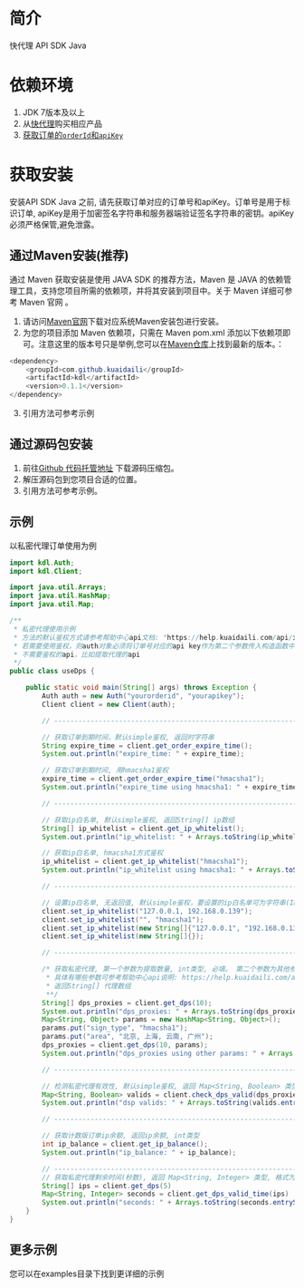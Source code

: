 # 简介
快代理 API SDK Java

# 依赖环境
1. JDK 7版本及以上
2. 从[快代理](https://www.kuaidaili.com)购买相应产品
3. [获取订单的`orderId`和`apiKey`](https://www.kuaidaili.com/usercenter/api/settings/)

# 获取安装
安装API SDK Java 之前, 请先获取订单对应的订单号和apiKey。订单号是用于标识订单, apiKey是用于加密签名字符串和服务器端验证签名字符串的密钥。apiKey必须严格保管,避免泄露。

## 通过Maven安装(推荐)
通过 Maven 获取安装是使用 JAVA SDK 的推荐方法，Maven 是 JAVA 的依赖管理工具，支持您项目所需的依赖项，并将其安装到项目中。关于 Maven 详细可参考 Maven 官网 。

1. 请访问[Maven官网](https://maven.apache.org/)下载对应系统Maven安装包进行安装。
2. 为您的项目添加 Maven 依赖项，只需在 Maven pom.xml 添加以下依赖项即可。注意这里的版本号只是举例,您可以在[Maven仓库](https://search.maven.org/search?q=kdl)上找到最新的版本。：
``` java
<dependency>
	<groupId>com.github.kuaidaili</groupId>
	<artifactId>kdl</artifactId>
	<version>0.1.1</version>
</dependency>
```
3. 引用方法可参考示例

## 通过源码包安装
1. 前往[Github 代码托管地址](https://github.com/kuaidaili/java-sdk/tree/master/api-sdk) 下载源码压缩包。
2. 解压源码包到您项目合适的位置。
3. 引用方法可参考示例。

## 示例
以私密代理订单使用为例
``` java
import kdl.Auth;
import kdl.Client;

import java.util.Arrays;
import java.util.HashMap;
import java.util.Map;

/**
 * 私密代理使用示例
 * 方法的默认鉴权方式请参考帮助中心api文档: "https://help.kuaidaili.com/api/intro/"
 * 若需要使用鉴权，则auth对象必须将订单号对应的api key作为第二个参数传入构造函数中，否则只能调用
 * 不需要鉴权的api，比如提取代理的api
 */
public class useDps {

    public static void main(String[] args) throws Exception {
        Auth auth = new Auth("yourorderid", "yourapikey");
        Client client = new Client(auth);

        // ---------------------------------------------------------------------------

        // 获取订单到期时间，默认simple鉴权, 返回时字符串
        String expire_time = client.get_order_expire_time();
        System.out.println("expire_time: " + expire_time);

        // 获取订单到期时间, 用hmacsha1鉴权
        expire_time = client.get_order_expire_time("hmacsha1");
        System.out.println("expire_time using hmacsha1: " + expire_time);

        // ----------------------------------------------------------------------------

        // 获取ip白名单, 默认simple鉴权, 返回String[] ip数组
        String[] ip_whitelist = client.get_ip_whitelist();
        System.out.println("ip_whitelist: " + Arrays.toString(ip_whitelist));

        // 获取ip白名单, hmacsha1方式鉴权
        ip_whitelist = client.get_ip_whitelist("hmacsha1");
        System.out.println("ip_whitelist using hmacsha1: " + Arrays.toString(ip_whitelist));

        // -------------------------------------------------------------------------------

        // 设置ip白名单, 无返回值, 默认simple鉴权，要设置的ip白名单可为字符串(IP之间用逗号隔开)或数组
        client.set_ip_whitelist("127.0.0.1, 192.168.0.139");
        client.set_ip_whitelist("", "hmacsha1");
        client.set_ip_whitelist(new String[]{"127.0.0.1", "192.168.0.139"}, "hmacsha1");
        client.set_ip_whitelist(new String[]{});

        // --------------------------------------------------------------------------------

        /* 获取私密代理, 第一个参数为提取数量, int类型, 必填。 第二个参数为其他参数, Map<String, Object>类型, 可选。
         * 具体有哪些参数可参考帮助中心api说明: https://help.kuaidaili.com/api/intro/
         * 返回String[] 代理数组
         **/
        String[] dps_proxies = client.get_dps(10);
        System.out.println("dps_proxies: " + Arrays.toString(dps_proxies));
        Map<String, Object> params = new HashMap<String, Object>();
        params.put("sign_type", "hmacsha1");
        params.put("area", "北京, 上海, 云南, 广州");
        dps_proxies = client.get_dps(10, params);
        System.out.println("dps_proxies using other params: " + Arrays.toString(dps_proxies));

        // ---------------------------------------------------------------------------------

        // 检测私密代理有效性, 默认simple鉴权, 返回 Map<String, Boolean> 类型, 格式为 proxy: true/false
        Map<String, Boolean> valids = client.check_dps_valid(dps_proxies, "hmacsha1");
        System.out.println("dsp valids: " + Arrays.toString(valids.entrySet().toArray()));

        // --------------------------------------------------------------------------------

        // 获取计数版订单ip余额, 返回ip余额, int类型
        int ip_balance = client.get_ip_balance();
        System.out.println("ip_balance: " + ip_balance);

        // ----------------------------------------------------------------------------------
        // 获取私密代理剩余时间(秒数), 返回 Map<String, Integer> 类型, 格式为 proxy: seconds(秒数)
        String[] ips = client.get_dps(5)
        Map<String, Integer> seconds = client.get_dps_valid_time(ips)
        System.out.println("seconds: " + Arrays.toString(seconds.entrySet().toArray()));
    }
}
```

## 更多示例
您可以在examples目录下找到更详细的示例

